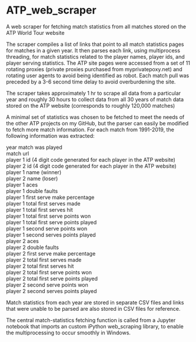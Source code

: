 # ATP_web_scraper
A web scraper for fetching match statistics from all matches stored on the ATP World Tour website

The scraper compiles a list of links that point to all match statistics pages for matches in a given year. It then parses each link, using multiprocess threading, for match statistics related to the player names, player ids, and player serving statistics. The ATP site pages were accessed from a set of 11 rotating proxies (private proxies purchased from myprivatepoxy.net) and rotating user agents to avoid being identified as robot. Each match pull was preceded by a 3-6 second time delay to avoid overburdening the site.

The scraper takes approximately 1 hr to scrape all data from a particular year and roughly 30 hours to collect data from all 30 years of match data stored on the ATP website (corresponds to roughly 120,000 matches)

A minimal set of statistics was chosen to be fetched to meet the needs of the other ATP projects on my GitHub, but the parser can easily be modified to fetch more match information. For each match from 1991-2019, the following information was extracted:

year match was played </br>
match url </br>
player 1 id (4 digit code generated for each player in the ATP website) </br>
player 2 id (4 digit code generated for each player in the ATP website) </br>
player 1 name (winner) </br>
player 2 name (loser) </br>
player 1 aces </br>
player 1 double faults </br>
player 1 first serve make percentage </br>
player 1 total first serves made </br>
player 1 total first serves hit </br>
player 1 total first serve points won </br>
player 1 total first serve points played </br>
player 1 second serve points won </br>
player 1 second serves points played </br>
player 2 aces </br>
player 2 double faults </br>
player 2 first serve make percentage </br>
player 2 total first serves made </br>
player 2 total first serves hit </br>
player 2 total first serve points won </br>
player 2 total first serve points played </br>
player 2 second serve points won </br>
player 2 second serves points played </br>


Match statistics from each year are stored in separate CSV files and links that were unable to be parsed are also stored in CSV files for reference. 

The central match-statistics fetching function is called from a Jupyter notebook that imports an custom iPython web_scraping library, to enable the multiprocessing to occur smoothly in Windows. 



